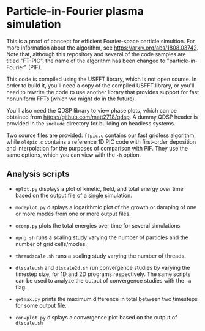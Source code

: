 # Particle-in-Fourier plasma simulation

This is a proof of concept for efficient Fourier-space particle simultion. For
more information about the algorithm, see <https://arxiv.org/abs/1808.03742>.
Note that, although this repository and several of the code samples are titled
"FT-PIC", the name of the algorithm has been changed to "particle-in-Fourier"
(PIF).

This code is compiled using the USFFT library, which is not open source. In
order to build it, you'll need a copy of the compiled USFFT library, or you'll
need to rewrite the code to use another library that provides support for fast
nonuniform FFTs (which we might do in the future).

You'll also need the QDSP library to view phase plots, which can be obtained
from <https://github.com/matt2718/qdsp>. A dummy QDSP header is provided in the
`include` directory for building on headless systems.

Two source files are provided: `ftpic.c` contains our fast gridless algorithm,
while `oldpic.c` contains a reference 1D PIC code with first-order deposition
and interpolation for the purposes of comparison with PIF. They use the same
options, which you can view with the `-h` option.

## Analysis scripts

- `eplot.py` displays a plot of kinetic, field, and total energy over time based
  on the output file of a single simulation.

- `modeplot.py` displays a logarithmic plot of the growth or damping of one or
  more modes from one or more output files.
  
- `ecomp.py` plots the total energies over time for several simulations.
  
- `npng.sh` runs a scaling study varying the number of particles and the number
  of grid cells/modes.

- `threadscale.sh` runs a scaling study varying the number of threads.

- `dtscale.sh` and `dtscale2d.sh` run convergence studies by varying the
  timestep size, for 1D and 2D programs respectively. The same scripts can be
  used to analyze the output of convergence studies with the `-a` flag.

- `getmax.py` prints the maximum difference in total between two timesteps for
  some output file.
  
- `convplot.py` displays a convergence plot based on the output of `dtscale.sh`
